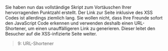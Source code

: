Sie haben nun das vollständige Skript zum Vortäuschen Ihrer hervorragenden Punktzahl erstellt.
Der Link zur Seite inklusive des XSS Codes ist allerdings ziemlich lang.
Sie wollen nicht, dass Ihre Freunde sofort den JavaScript Code erkennen und verwenden deshalb einen URL-Shortener,
um einen unauffälligeren Link zu generieren. Dieser leitet den Besucher auf die XSS-infizierte Seite weiter.

>9: URL-Shortener